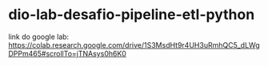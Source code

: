# dio-lab-desafio-pipeline-etl-python

link do google lab: https://colab.research.google.com/drive/1S3MsdHt9r4UH3uRmhQC5_dLWgDPPm465#scrollTo=jTNAsys0h6K0
